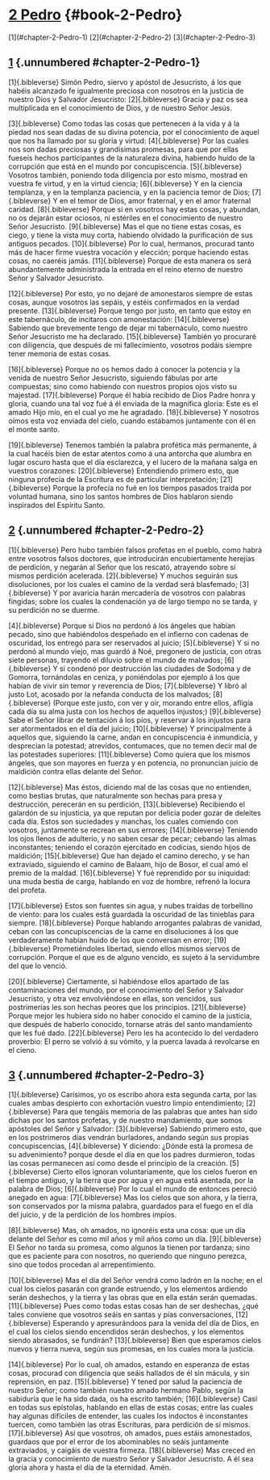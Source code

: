 # [2 Pedro](ch001.xhtml) {#book-2-Pedro}

<div id="chapterlinks-2-Pedro" class="chapterlinks">[1](#chapter-2-Pedro-1) [2](#chapter-2-Pedro-2) [3](#chapter-2-Pedro-3) </div>

## [1](ch064.xhtml) {.unnumbered #chapter-2-Pedro-1} 
[1]{.bibleverse} Simón Pedro, siervo y apóstol de Jesucristo, á los que habéis alcanzado fe igualmente preciosa con nosotros en la justicia de nuestro Dios y Salvador Jesucristo: [2]{.bibleverse} Gracia y paz os sea multiplicada en el conocimiento de Dios, y de nuestro Señor Jesús.

[3]{.bibleverse} Como todas las cosas que pertenecen á la vida y á la piedad nos sean dadas de su divina potencia, por el conocimiento de aquel que nos ha llamado por su gloria y virtud: [4]{.bibleverse} Por las cuales nos son dadas preciosas y grandísimas promesas, para que por ellas fueseis hechos participantes de la naturaleza divina, habiendo huído de la corrupción que está en el mundo por concupiscencia. [5]{.bibleverse} Vosotros también, poniendo toda diligencia por esto mismo, mostrad en vuestra fe virtud, y en la virtud ciencia; [6]{.bibleverse} Y en la ciencia templanza, y en la templanza paciencia, y en la paciencia temor de Dios; [7]{.bibleverse} Y en el temor de Dios, amor fraternal, y en el amor fraternal caridad. [8]{.bibleverse} Porque si en vosotros hay estas cosas, y abundan, no os dejarán estar ociosos, ni estériles en el conocimiento de nuestro Señor Jesucristo. [9]{.bibleverse} Mas el que no tiene estas cosas, es ciego, y tiene la vista muy corta, habiendo olvidado la purificación de sus antiguos pecados. [10]{.bibleverse} Por lo cual, hermanos, procurad tanto más de hacer firme vuestra vocación y elección; porque haciendo estas cosas, no caeréis jamás. [11]{.bibleverse} Porque de esta manera os será abundantemente administrada la entrada en el reino eterno de nuestro Señor y Salvador Jesucristo.

[12]{.bibleverse} Por esto, yo no dejaré de amonestaros siempre de estas cosas, aunque vosotros las sepáis, y estéis confirmados en la verdad presente. [13]{.bibleverse} Porque tengo por justo, en tanto que estoy en este tabernáculo, de incitaros con amonestación: [14]{.bibleverse} Sabiendo que brevemente tengo de dejar mi tabernáculo, como nuestro Señor Jesucristo me ha declarado. [15]{.bibleverse} También yo procuraré con diligencia, que después de mi fallecimiento, vosotros podáis siempre tener memoria de estas cosas.

[16]{.bibleverse} Porque no os hemos dado á conocer la potencia y la venida de nuestro Señor Jesucristo, siguiendo fábulas por arte compuestas; sino como habiendo con nuestros propios ojos visto su majestad. [17]{.bibleverse} Porque él había recibido de Dios Padre honra y gloria, cuando una tal voz fué á él enviada de la magnífica gloria: Este es el amado Hijo mío, en el cual yo me he agradado. [18]{.bibleverse} Y nosotros oímos esta voz enviada del cielo, cuando estábamos juntamente con él en el monte santo.

[19]{.bibleverse} Tenemos también la palabra profética más permanente, á la cual hacéis bien de estar atentos como á una antorcha que alumbra en lugar oscuro hasta que el día esclarezca, y el lucero de la mañana salga en vuestros corazones: [20]{.bibleverse} Entendiendo primero esto, que ninguna profecía de la Escritura es de particular interpretación; [21]{.bibleverse} Porque la profecía no fué en los tiempos pasados traída por voluntad humana, sino los santos hombres de Dios hablaron siendo inspirados del Espíritu Santo. 

## [2](ch064.xhtml) {.unnumbered #chapter-2-Pedro-2} 
[1]{.bibleverse} Pero hubo también falsos profetas en el pueblo, como habrá entre vosotros falsos doctores, que introducirán encubiertamente herejías de perdición, y negarán al Señor que los rescató, atrayendo sobre sí mismos perdición acelerada. [2]{.bibleverse} Y muchos seguirán sus disoluciones, por los cuales el camino de la verdad será blasfemado; [3]{.bibleverse} Y por avaricia harán mercadería de vosotros con palabras fingidas; sobre los cuales la condenación ya de largo tiempo no se tarda, y su perdición no se duerme.

[4]{.bibleverse} Porque si Dios no perdonó á los ángeles que habían pecado, sino que habiéndolos despeñado en el infierno con cadenas de oscuridad, los entregó para ser reservados al juicio; [5]{.bibleverse} Y si no perdonó al mundo viejo, mas guardó á Noé, pregonero de justicia, con otras siete personas, trayendo el diluvio sobre el mundo de malvados; [6]{.bibleverse} Y si condenó por destrucción las ciudades de Sodoma y de Gomorra, tornándolas en ceniza, y poniéndolas por ejemplo á los que habían de vivir sin temor y reverencia de Dios; [7]{.bibleverse} Y libró al justo Lot, acosado por la nefanda conducta de los malvados; [8]{.bibleverse} (Porque este justo, con ver y oir, morando entre ellos, afligía cada día su alma justa con los hechos de aquellos injustos;) [9]{.bibleverse} Sabe el Señor librar de tentación á los píos, y reservar á los injustos para ser atormentados en el día del juicio; [10]{.bibleverse} Y principalmente á aquellos que, siguiendo la carne, andan en concupiscencia é inmundicia, y desprecian la potestad; atrevidos, contumaces, que no temen decir mal de las potestades superiores: [11]{.bibleverse} Como quiera que los mismos ángeles, que son mayores en fuerza y en potencia, no pronuncian juicio de maldición contra ellas delante del Señor.

[12]{.bibleverse} Mas éstos, diciendo mal de las cosas que no entienden, como bestias brutas, que naturalmente son hechas para presa y destrucción, perecerán en su perdición, [13]{.bibleverse} Recibiendo el galardón de su injusticia, ya que reputan por delicia poder gozar de deleites cada día. Estos son suciedades y manchas, los cuales comiendo con vosotros, juntamente se recrean en sus errores; [14]{.bibleverse} Teniendo los ojos llenos de adulterio, y no saben cesar de pecar; cebando las almas inconstantes; teniendo el corazón ejercitado en codicias, siendo hijos de maldición; [15]{.bibleverse} Que han dejado el camino derecho, y se han extraviado, siguiendo el camino de Balaam, hijo de Bosor, el cual amó el premio de la maldad. [16]{.bibleverse} Y fué reprendido por su iniquidad: una muda bestia de carga, hablando en voz de hombre, refrenó la locura del profeta.

[17]{.bibleverse} Estos son fuentes sin agua, y nubes traídas de torbellino de viento: para los cuales está guardada la oscuridad de las tinieblas para siempre. [18]{.bibleverse} Porque hablando arrogantes palabras de vanidad, ceban con las concupiscencias de la carne en disoluciones á los que verdaderamente habían huído de los que conversan en error; [19]{.bibleverse} Prometiéndoles libertad, siendo ellos mismos siervos de corrupción. Porque el que es de alguno vencido, es sujeto á la servidumbre del que lo venció.

[20]{.bibleverse} Ciertamente, si habiéndose ellos apartado de las contaminaciones del mundo, por el conocimiento del Señor y Salvador Jesucristo, y otra vez envolviéndose en ellas, son vencidos, sus postrimerías les son hechas peores que los principios. [21]{.bibleverse} Porque mejor les hubiera sido no haber conocido el camino de la justicia, que después de haberlo conocido, tornarse atrás del santo mandamiento que les fué dado. [22]{.bibleverse} Pero les ha acontecido lo del verdadero proverbio: El perro se volvió á su vómito, y la puerca lavada á revolcarse en el cieno. 

## [3](ch064.xhtml) {.unnumbered #chapter-2-Pedro-3} 
[1]{.bibleverse} Carísimos, yo os escribo ahora esta segunda carta, por las cuales ambas despierto con exhortación vuestro limpio entendimiento; [2]{.bibleverse} Para que tengáis memoria de las palabras que antes han sido dichas por los santos profetas, y de nuestro mandamiento, que somos apóstoles del Señor y Salvador: [3]{.bibleverse} Sabiendo primero esto, que en los postrimeros días vendrán burladores, andando según sus propias concupiscencias, [4]{.bibleverse} Y diciendo: ¿Dónde está la promesa de su advenimiento? porque desde el día en que los padres durmieron, todas las cosas permanecen así como desde el principio de la creación. [5]{.bibleverse} Cierto ellos ignoran voluntariamente, que los cielos fueron en el tiempo antiguo, y la tierra que por agua y en agua está asentada, por la palabra de Dios; [6]{.bibleverse} Por lo cual el mundo de entonces pereció anegado en agua: [7]{.bibleverse} Mas los cielos que son ahora, y la tierra, son conservados por la misma palabra, guardados para el fuego en el día del juicio, y de la perdición de los hombres impíos.

[8]{.bibleverse} Mas, oh amados, no ignoréis esta una cosa: que un día delante del Señor es como mil años y mil años como un día. [9]{.bibleverse} El Señor no tarda su promesa, como algunos la tienen por tardanza; sino que es paciente para con nosotros, no queriendo que ninguno perezca, sino que todos procedan al arrepentimiento.

[10]{.bibleverse} Mas el día del Señor vendrá como ladrón en la noche; en el cual los cielos pasarán con grande estruendo, y los elementos ardiendo serán deshechos, y la tierra y las obras que en ella están serán quemadas. [11]{.bibleverse} Pues como todas estas cosas han de ser deshechas, ¿qué tales conviene que vosotros seáis en santas y pías conversaciones, [12]{.bibleverse} Esperando y apresurándoos para la venida del día de Dios, en el cual los cielos siendo encendidos serán deshechos, y los elementos siendo abrasados, se fundirán? [13]{.bibleverse} Bien que esperamos cielos nuevos y tierra nueva, según sus promesas, en los cuales mora la justicia.

[14]{.bibleverse} Por lo cual, oh amados, estando en esperanza de estas cosas, procurad con diligencia que seáis hallados de él sin mácula, y sin reprensión, en paz. [15]{.bibleverse} Y tened por salud la paciencia de nuestro Señor; como también nuestro amado hermano Pablo, según la sabiduría que le ha sido dada, os ha escrito también; [16]{.bibleverse} Casi en todas sus epístolas, hablando en ellas de estas cosas; entre las cuales hay algunas difíciles de entender, las cuales los indoctos é inconstantes tuercen, como también las otras Escrituras, para perdición de sí mismos. [17]{.bibleverse} Así que vosotros, oh amados, pues estáis amonestados, guardaos que por el error de los abominables no seáis juntamente extraviados, y caigáis de vuestra firmeza. [18]{.bibleverse} Mas creced en la gracia y conocimiento de nuestro Señor y Salvador Jesucristo. A él sea gloria ahora y hasta el día de la eternidad. Amén. 